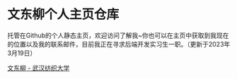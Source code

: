 # 文东柳个人主页仓库
托管在Github的个人静态主页，欢迎访问了解我~你也可以在主页中获取到我现在的位置以及我的联系邮件，目前我正在寻求后端开发实习生一职。（更新于2023年3月19日）

[文东柳 - 武汉纺织大学](https://www.likefy.top)

